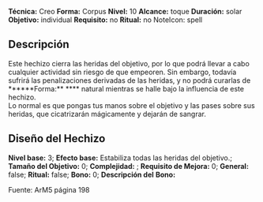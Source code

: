 
**Técnica:** Creo
**Forma:** Corpus
**Nivel:** 10
**Alcance:** toque 
**Duración:** solar  
**Objetivo:** individual
**Requisito:** no
**Ritual:** no
NoteIcon: spell




## Descripción 
<p>Este hechizo cierra las heridas del objetivo, por lo que podrá llevar a cabo cualquier actividad sin riesgo de que empeoren. Sin embargo, todavía sufrirá las penalizaciones derivadas de las heridas, y no podrá curarlas de ******Forma:** **** natural mientras se halle bajo la influencia de este hechizo.<br>Lo normal es que pongas tus manos sobre el objetivo y las pases sobre sus heridas, que cicatrizarán mágicamente y dejarán de sangrar.</p>

## Diseño del Hechizo 

**Nivel base:** 3; **Efecto base:** Estabiliza todas las heridas del objetivo.;  **Tamaño del **Objetivo:**** 0; **Complejidad:** ; **Requisito de Mejora:** 0; **General:** false; **Ritual:** false; **Bono:** 0; **Descripción del** **Bono:** 

Fuente: ArM5 página 198